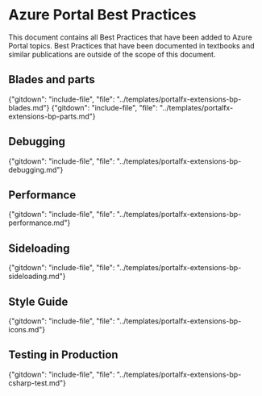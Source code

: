 # Azure Portal Best Practices 

This document  contains all Best Practices that have been added to Azure Portal topics. Best Practices that have been documented in textbooks and similar publications are outside of the scope of this document.

## Blades and parts

{"gitdown": "include-file", "file": "../templates/portalfx-extensions-bp-blades.md"}
{"gitdown": "include-file", "file": "../templates/portalfx-extensions-bp-parts.md"}

## Debugging

{"gitdown": "include-file", "file": "../templates/portalfx-extensions-bp-debugging.md"}


## Performance 

{"gitdown": "include-file", "file": "../templates/portalfx-extensions-bp-performance.md"}

## Sideloading

{"gitdown": "include-file", "file": "../templates/portalfx-extensions-bp-sideloading.md"}

## Style Guide 

{"gitdown": "include-file", "file": "../templates/portalfx-extensions-bp-icons.md"}

## Testing in Production 

{"gitdown": "include-file", "file": "../templates/portalfx-extensions-bp-csharp-test.md"}
